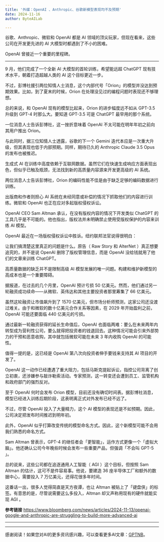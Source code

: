 ```yaml
---
title: '外媒：OpenAI 、Anthropic、谷歌新模型表现均不及预期'
date: 2024-11-16
author: ByteAILab

---
```


谷歌、Anthropic、微软和 OpenAI 都是 AI 领域的顶尖玩家，但现在看来，这些公司在开发更先进的 AI 大模型时都遇到了不小的困难。

OpenAI 曾接近一个重要的里程碑。

---
9 月，他们完成了一个全新 AI 大模型的首轮训练，希望能远超 ChatGPT 现有技术水平，朝着打造超越人类的 AI 这个目标更近一步。

不过，彭博社援引两位知情人士消息，这个内部代号「Orion」的模型并没达到预期效果。比如，到了夏末的时候，Orion 在处理没见过的编程问题时表现还不够理想。

总的来说，和 OpenAI 现有的模型比起来，Orion 的进步幅度远不如从 GPT-3.5 升级到 GPT-4 时那么大。要知道 GPT-3.5 可是 ChatGPT 最早用的那个系统。

一位消息人士告诉彭博社，这一挫折意味着 OpenAI 不太可能在明年年初之前向其用户推出 Orion。

与此同时，据三位知情人士透露，谷歌的下一个 Gemini 迭代本应是一次重大升级，但其表现也低于内部预期。同样，期待已久的 Anthropic Claude 3.5 Opus 的发布也被推迟。

生成式 AI 在训练中高度依赖于互联网数据。虽然它们在快速生成响应方面表现出色，但似乎已触及瓶颈，无法找到新的高质量内容源来开发更高级的 AI 系统。

两位消息人士告诉彭博社，Orion 的编码性能不佳是由于缺乏足够的编码数据进行训练。

出版商和作者则担心 AI 系统在未经同意或补偿的情况下抓取他们的内容进行训练。微软和 OpenAI 也正在应对多起版权侵权诉讼。

OpenAI CEO Sam Altman 承认，在没有版权内容的情况下开发类似 ChatGPT 的工具几乎是不可能的。他也指出，版权法并未明确禁止使用受版权保护的内容来训练 AI 模型。

OpenAI 最近在一场版权侵权诉讼中胜诉。纽约联邦法官说得很明白：

让我们搞清楚这里真正的问题是什么。原告（ Raw Story 和 AlterNet ）真正想要追究的，并不是说 OpenAI 删除了版权管理信息，而是 OpenAI 没给钱就用了他们的文章来训练 ChatGPT。

高质量数据的缺乏并不是限制高级 AI 模型发展的唯一问题。构建和维护新模型的高成本也是一个重要障碍。

据报道，在过去的几个月里，OpenAI 预计亏损 50 亿美元。然而，他们通过另一轮融资成功续命——从微软、英伟达和其他主要投资者那里筹集了 66 亿美元。

虽然这轮融资让市值飙升到了 1570 亿美元，但市场分析师预测，这家公司还没渡过难关。由于和微软的数十亿美元合作关系等因素，在 2029 年开始盈利之前，OpenAI 可能还要面临 440 亿美元的亏损。

通过最新一轮融资获得的延长生命值后，OpenAI 也面临两难：要么在未来两年内转型成为营利性公司，要么就得把投资者的钱退回去。这种情况可能会引来外部势力的干预和恶意收购，其中就包括微软可能在未来 3 年内收购 OpenAI 的可能性。

值得一提的是，这已经是 OpenAI 第八次向投资者伸手要钱来支持其 AI 项目的开发了。

OpenAI 这一动作已经遭遇了重大阻力，包括马斯克提起诉讼，指控公司背离了创立初衷，还涉嫌参与敲诈勒索活动。专家预测，这一转变还会遭到员工、监管机构和政府部门的强烈反对。

至于 OpenAI 何时会发布 Orion 模型，目前还没有确切时间表。据彭博社消息，模型已经进入训练后期阶段，这表明离正式对外发布已经不远了。

不过，尽管 OpenAI 投入了大量精力，这个 AI 模型的表现还是不如预期。因此，公司决定把发布时间推迟到明年初。

此外，OpenAI 似乎打算改变传统的模型命名方式。因此，这个新模型可能不会用我们熟悉的命名方式。

Sam Altman 曾表示，GPT-4 的继任者会「更智能」，运作方式更像一个「虚拟大脑」。他还确认公司今年晚些时候会发布一些重要产品，但强调「不会叫 GPT-5 」。

总的说来，这些公司都在追逐通用人工智能（ AGI ）这个目标，但按照 Sam Altman 的估计，这可不是件容易事。他说，要建造 36 座半导体工厂和额外的数据中心，需要投入 7 万亿美元，还得花很多年时间。

这番话一出，很多人觉得简直是天方夜谭，也让 Altman 被贴上了「键盘侠」的标签。有意思的是，尽管说需要这么多投入，Altman 却又声称用现有的硬件就能实现 AGI 。

**参考链接**
https://www.bloomberg.com/news/articles/2024-11-13/openai-google-and-anthropic-are-struggling-to-build-more-advanced-ai

---
---
感谢阅读！如果您对AI的更多资讯感兴趣，可以查看更多AI文章：[GPTNB](https://gptnb.com)。